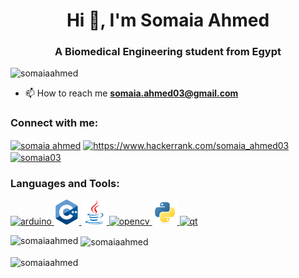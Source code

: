<h1 align="center">Hi 👋, I'm Somaia Ahmed</h1>
<h3 align="center">A Biomedical Engineering student from Egypt</h3>

<p align="left"> <img src="https://komarev.com/ghpvc/?username=somaiaahmed&label=Profile%20views&color=0e75b6&style=flat" alt="somaiaahmed" /> </p>

- 📫 How to reach me **somaia.ahmed03@gmail.com**

<h3 align="left">Connect with me:</h3>
<p align="left">
<a href="https://linkedin.com/in/somaia ahmed" target="blank"><img align="center" src="https://raw.githubusercontent.com/rahuldkjain/github-profile-readme-generator/master/src/images/icons/Social/linked-in-alt.svg" alt="somaia ahmed" height="30" width="40" /></a>
<a href="https://www.hackerrank.com/https://www.hackerrank.com/somaia_ahmed03" target="blank"><img align="center" src="https://raw.githubusercontent.com/rahuldkjain/github-profile-readme-generator/master/src/images/icons/Social/hackerrank.svg" alt="https://www.hackerrank.com/somaia_ahmed03" height="30" width="40" /></a>
<a href="https://codeforces.com/profile/somaia03" target="blank"><img align="center" src="https://raw.githubusercontent.com/rahuldkjain/github-profile-readme-generator/master/src/images/icons/Social/codeforces.svg" alt="somaia03" height="30" width="40" /></a>
</p>

<h3 align="left">Languages and Tools:</h3>
<p align="left"> <a href="https://www.arduino.cc/" target="_blank" rel="noreferrer"> <img src="https://cdn.worldvectorlogo.com/logos/arduino-1.svg" alt="arduino" width="40" height="40"/> </a> <a href="https://www.w3schools.com/cpp/" target="_blank" rel="noreferrer"> <img src="https://raw.githubusercontent.com/devicons/devicon/master/icons/cplusplus/cplusplus-original.svg" alt="cplusplus" width="40" height="40"/> </a> <a href="https://www.java.com" target="_blank" rel="noreferrer"> <img src="https://raw.githubusercontent.com/devicons/devicon/master/icons/java/java-original.svg" alt="java" width="40" height="40"/> </a> <a href="https://opencv.org/" target="_blank" rel="noreferrer"> <img src="https://www.vectorlogo.zone/logos/opencv/opencv-icon.svg" alt="opencv" width="40" height="40"/> </a> <a href="https://www.python.org" target="_blank" rel="noreferrer"> <img src="https://raw.githubusercontent.com/devicons/devicon/master/icons/python/python-original.svg" alt="python" width="40" height="40"/> </a> <a href="https://www.qt.io/" target="_blank" rel="noreferrer"> <img src="https://upload.wikimedia.org/wikipedia/commons/0/0b/Qt_logo_2016.svg" alt="qt" width="40" height="40"/> </a> </p>

<p><img align="left" src="https://github-readme-stats.vercel.app/api/top-langs?username=somaiaahmed&show_icons=true&locale=en&layout=compact" alt="somaiaahmed" /></p>

<p>&nbsp;<img align="center" src="https://github-readme-stats.vercel.app/api?username=somaiaahmed&show_icons=true&locale=en" alt="somaiaahmed" /></p>

<p><img align="center" src="https://github-readme-streak-stats.herokuapp.com/?user=somaiaahmed&" alt="somaiaahmed" /></p>
